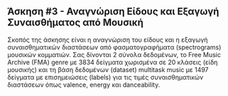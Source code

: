 ## Άσκηση #3 - Αναγνώριση Είδους και Εξαγωγή Συναισθήματος από Μουσική

Σκοπός της άσκησης είναι η αναγνώριση του είδους και η εξαγωγή συναισθηματικών διαστάσεων από φασματογραφήματα (spectrograms) μουσικών κομματιών. Σας δίνονται 2 σύνολα δεδομένων, το Free Music Archive (FMA) genre με 3834 δείγματα χωρισμένα σε 20 κλάσεις (είδη μουσικής) και τη βάση δεδομένων (dataset) multitask music με 1497 δείγματα με επισημειώσεις (labels) για τις τιμές συναισθηματικών διαστάσεων όπως valence, energy και danceability.
